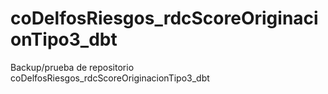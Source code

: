 # coDelfosRiesgos_rdcScoreOriginacionTipo3_dbt
Backup/prueba de repositorio coDelfosRiesgos_rdcScoreOriginacionTipo3_dbt
